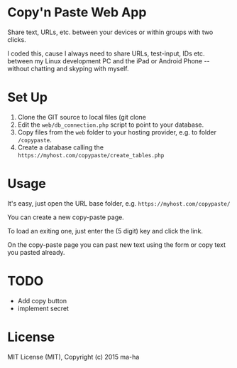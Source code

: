 # Copy'n Paste Web App
Share text, URLs, etc. between your devices or within groups with two clicks. 

I coded this, cause I always need to share URLs, test-input, IDs etc. between my Linux development PC and the iPad or Android Phone -- without chatting and skyping with myself. 

# Set Up
1. Clone the GIT source to local files (git clone <GIThub-URL> 
2. Edit the `web/db_connection.php` script to point to your database.
3. Copy files from the `web` folder to your hosting provider, e.g. to folder `/copypaste`.
1. Create a database calling the `https://myhost.com/copypaste/create_tables.php`

# Usage
It's easy, just open the URL base folder, e.g. `https://myhost.com/copypaste/`

You can create a new copy-paste page. 

To load an exiting one, just enter the (5 digit) key and click the link. 

On the copy-paste page you can past new text using the form or copy text you pasted already.

# TODO
- Add copy button
- implement secret

# License
MIT License (MIT), Copyright (c) 2015 ma-ha